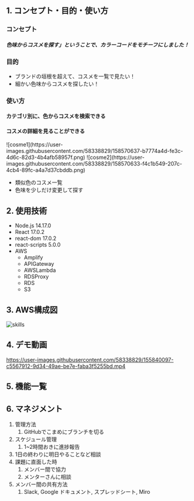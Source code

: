 ## 1. コンセプト・目的・使い方

### コンセプト
<h5>色味からコスメを探す」ということで、カラーコードをモチーフにしました！</h5>





### 目的
  + ブランドの垣根を超えて、コスメを一覧で見たい！
  + 細かい色味からコスメを探したい！
  
### 使い方

<h4>カテゴリ別に、色からコスメを検索できる</h4>
<h4>コスメの詳細を見ることができる</h4>
![cosme1](https://user-images.githubusercontent.com/58338829/158570637-b7774a4d-fe3c-4d6c-82d3-4b4afb58957f.png)
![cosme2](https://user-images.githubusercontent.com/58338829/158570633-f4c1b549-207c-4cb4-89fc-a4a7d37cbddb.png)



  + 類似色のコスメ一覧
  + 色味を少しだけ変更して探す




## 2. 使用技術
- Node.js 14.17.0
- React 17.0.2
- react-dom 17.0.2
- react-scripts 5.0.0
- AWS
  - Amplify
  - APIGateway
  - AWSLambda
  - RDSProxy
  - RDS
  - S3
## 3. AWS構成図
 ![skills](https://user-images.githubusercontent.com/58338829/158550308-f7ee4a19-41a3-4d6b-9875-425d916b1c09.png)

## 4. デモ動画
 https://user-images.githubusercontent.com/58338829/155840097-c5567912-9d34-49ae-be7e-faba3f5255bd.mp4

## 5. 機能一覧

## 6. マネジメント

1. 管理方法
    1. GitHubでこまめにブランチを切る
2. スケジュール管理
    1. 1~2時間おきに進捗報告
  2. 1日の終わりに明日やることなど相談
3. 課題に直面した時
    1. メンバー間で協力
    2. メンターさんに相談
4. メンバー間の共有方法
    1. Slack, Google ドキュメント, スプレッドシート, Miro



